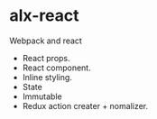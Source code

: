 # alx-react
Webpack and react
- React props.
- React component.
- Inline styling.
- State
- Immutable
- Redux action creater + nomalizer.

